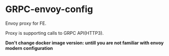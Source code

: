 # GRPC-envoy-config
Envoy proxy for FE.

Proxy is supporting calls to GRPC API(HTTP3).

**Don't change docker image version: untill you are not familiar with envoy modern configuration**
